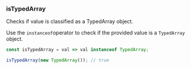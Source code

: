 ### isTypedArray

Checks if value is classified as a TypedArray object.

Use the `instanceof`operator to check if the provided value is a `TypedArray` object.

```js
const isTypedArray = val => val instanceof TypedArray;
```

```js
isTypedArray(new TypedArray()); // true
```
